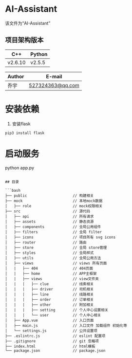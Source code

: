 # AI-Assistant

该文件为“AI-Assistant”

## 项目架构版本
| C++ | Python |
| ------ | ------ |
| v2.6.10 | v2.5.5 |

| Author | E-mail |
| ------ | ------ |
| 乔宇 | 527324363@qq.com |

# 安装依赖

1. 安装flask
```
pip3 install flask 
```

# 启动服务
python app.py

```

## 目录

```bash
├── public                     // 构建相关
├── mock                       // 本地mock数据
│   ├── role                   // mock权限相关
├── src                        // 源代码
│   ├── api                    // 所有请求
│   ├── assets                 // 静态资源
│   ├── components             // 全局公用组件
│   ├── filters                // 全局 filter
│   ├── icons                  // 项目所有 svg icons
│   ├── router                 // 路由
│   ├── store                  // 全局 store管理
│   ├── styles                 // 全局样式
│   ├── utils                  // 全局公用方法
│   ├── views                  // views 所有页面
│   |   ├── 404                // 404页面
│   |   ├── home               // APP主框架
│   |   ├── views              // view文件夹
│   |   |   ├── clue           // 线索相关
│   |   |   ├── driver         // 司机相关
│   |   |   ├── line           // 线路相关
│   |   |   ├── order          // 订单相关
│   |   |   ├── other          // 附加相关
│   |   |   ├── setting        // 个人中心设置相关
│   |   |   └── user           // 个人中心相关
│   ├── App.vue                // 入口页面
│   ├── main.js                // 入口文件 加载组件 初始化等
│   └── settings.js            // 公共设置项
├── .eslintrc.js               // eslint 配置项
├── .gitignore                 // git 忽略项
├── index.html                 // html模板
└── package.json               // package.json
```
